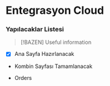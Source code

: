 # Entegrasyon Cloud 

### Yapılacaklar Listesi

> [!BAZEN]
> Useful information

- [x] Ana Sayfa Hazırlanacak

- Kombin Sayfası Tamamlanacak

- Orders